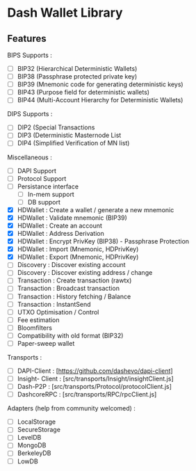 # Dash Wallet Library

## Features

BIPS Supports :

- [ ] BIP32 (Hierarchical Deterministic Wallets)
- [ ] BIP38 (Passphrase protected private key)
- [ ] BIP39 (Mnemonic code for generating deterministic keys)
- [ ] BIP43 (Purpose field for deterministic wallets)
- [ ] BIP44 (Multi-Account Hierarchy for Deterministic Wallets)

DIPS Supports :

- [ ] DIP2 (Special Transactions
- [ ] DIP3 (Deterministic Masternode List
- [ ] DIP4 (Simplified Verification of MN list)

Miscellaneous :

- [ ] DAPI Support
- [ ] Protocol Support
- [ ] Persistance interface
    - [ ] In-mem support
    - [ ] DB support
- [x] HDWallet : Create a wallet / generate a new mnemonic
- [x] HDWallet : Validate mnemonic (BIP39)
- [x] HDWallet : Create an account
- [x] HDWallet : Address Derivation
- [x] HDWallet : Encrypt PrivKey (BIP38) - Passphrase Protection
- [x] HDWallet : Import (Mnemonic, HDPrivKey)
- [x] HDWallet : Export (Mnemonic, HDPrivKey)
- [ ] Discovery : Discover existing account
- [ ] Discovery : Discover existing address / change
- [ ] Transaction : Create transaction (rawtx)
- [ ] Transaction : Broadcast transaction
- [ ] Transaction : History fetching / Balance
- [ ] Transaction : InstantSend
- [ ] UTXO Optimisation / Control
- [ ] Fee estimation
- [ ] Bloomfilters
- [ ] Compatibility with old format (BIP32)
- [ ] Paper-sweep wallet

Transports :

- [ ] DAPI-Client : [https://github.com/dashevo/dapi-client]
- [ ] Insight- Client : [src/transports/Insight/insightClient.js]
- [ ] Dash-P2P : [src/transports/Protocol/protocolClient.js]
- [ ] DashcoreRPC : [src/transports/RPC/rpcClient.js]

Adapters (help from community welcomed) :

- [ ] LocalStorage
- [ ] SecureStorage
- [ ] LevelDB
- [ ] MongoDB
- [ ] BerkeleyDB
- [ ] LowDB
